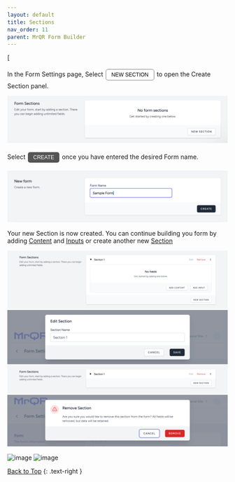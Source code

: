 ```yaml
---
layout: default
title: Sections
nav_order: 11
parent: MrQR Form Builder
---
```

[<html>
<head>
<style>
.button {
  padding: 5px 12px;
  text-align: center;
  text-decoration: none;
  display: inline-block;
  font-size: 12px;
  margin: 4px 2px;
  cursor: pointer; }
.button1 {background-color: #555555;} /* Black */
.button2 {background-color: white;}
.button1 {color: white;}
.button2 {color: black;}
.button1 {border: none;}
.button2 {border: 1px solid grey}
.button1 {border-radius: 5px;}
.button2 {border-radius: 5px;}
</style>
</head>
</html>
In the Form Settings page, Select <button class="button button2">NEW SECTION</button> to open the Create Section panel.

![MrQR Form Builder](/assets/images/Forms/MrQR_Form__NewSection_Create.png "Create Form")

Select <button class="button button1">CREATE</button> once you have entered the desired Form name.

![MrQR Form Builder](/assets/images/Forms/MrQR_Form_Create_New.png "Create Form")

Your new Section is now created. You can continue building you form by adding
[Content](https://docs.mrqr.me/FormBuilder/Content) 
and
[Inputs](https://docs.mrqr.me/FormBuilder/Data_Inputs) 
or create another new 
[Section](https://docs.mrqr.me/FormBuilder/Section) 

![MrQR Form Builder](/assets/images/Forms/MrQR_Form_New_Section_Created.png "Created")
![MrQR Form Builder](/assets/images/Forms/MrQR_Section_Edit_Name.png "Edit Name")
![MrQR Form Builder](/assets/images/Forms/MrQR_Section_Colapsed.png "Section Colapsed")
![MrQR Form Builder](/assets/images/Forms/MrQR_Section_Remove.png "Remove")

<img width="100" alt="image" src="https://docs.mrqr.me/assets/images/Forms/MrQR_Section_Expand.png">
<img width="100" alt="image" src="https://docs.mrqr.me/assets/images/Forms/MrQR_Section_Colapse.png">


[Back to Top](https://docs.mrqr.me/registers/)
{: .text-right }
